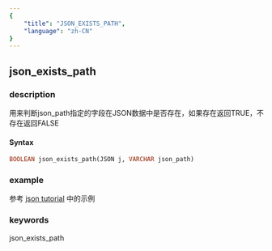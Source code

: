 ```yaml
---
{
    "title": "JSON_EXISTS_PATH",
    "language": "zh-CN"
}
---
```


<!-- 
Licensed to the Apache Software Foundation (ASF) under one
or more contributor license agreements.  See the NOTICE file
distributed with this work for additional information
regarding copyright ownership.  The ASF licenses this file
to you under the Apache License, Version 2.0 (the
"License"); you may not use this file except in compliance
with the License.  You may obtain a copy of the License at

  http://www.apache.org/licenses/LICENSE-2.0

Unless required by applicable law or agreed to in writing,
software distributed under the License is distributed on an
"AS IS" BASIS, WITHOUT WARRANTIES OR CONDITIONS OF ANY
KIND, either express or implied.  See the License for the
specific language governing permissions and limitations
under the License.
-->

## json_exists_path

### description

用来判断json_path指定的字段在JSON数据中是否存在，如果存在返回TRUE，不存在返回FALSE

#### Syntax

```sql
BOOLEAN json_exists_path(JSON j, VARCHAR json_path)
```

### example

参考 [json tutorial](../../sql-reference/Data-Types/JSON.md) 中的示例

### keywords

json_exists_path

